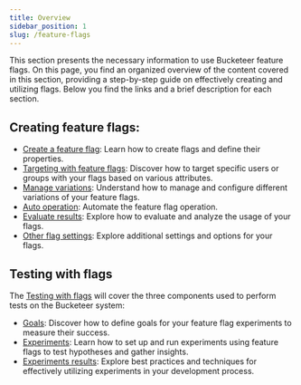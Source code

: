 ```yaml
---
title: Overview
sidebar_position: 1
slug: /feature-flags
---
```


This section presents the necessary information to use Bucketeer feature flags. On this page, you find an organized overview of the content covered in this section, providing a step-by-step guide on effectively creating and utilizing flags. Below you find the links and a brief description for each section.

## Creating feature flags:

- [Create a feature flag](../feature-flags/creating-feature-flags/create-feature-flag): Learn how to create flags and define their properties.
- [Targeting with feature flags](../feature-flags/creating-feature-flags/targeting): Discover how to target specific users or groups with your flags based on various attributes.
- [Manage variations](../feature-flags/creating-feature-flags/manage-variations): Understand how to manage and configure different variations of your feature flags.
- [Auto operation](../feature-flags/creating-feature-flags/auto-operation): Automate the feature flag operation.
- [Evaluate results](../feature-flags/creating-feature-flags/evaluate-results): Explore how to evaluate and analyze the usage of your flags.
- [Other flag settings](../feature-flags/creating-feature-flags/settings-and-history): Explore additional settings and options for your flags.

## Testing with flags

The [Testing with flags](../feature-flags/testing-with-flags) will cover the three components used to perform tests on the Bucketeer system:

- [Goals](../feature-flags/testing-with-flags/goals): Discover how to define goals for your feature flag experiments to measure their success.
- [Experiments](../feature-flags/testing-with-flags/experiments): Learn how to set up and run experiments using feature flags to test hypotheses and gather insights.
- [Experiments results](../feature-flags/testing-with-flags/experiment-results): Explore best practices and techniques for effectively utilizing experiments in your development process.
